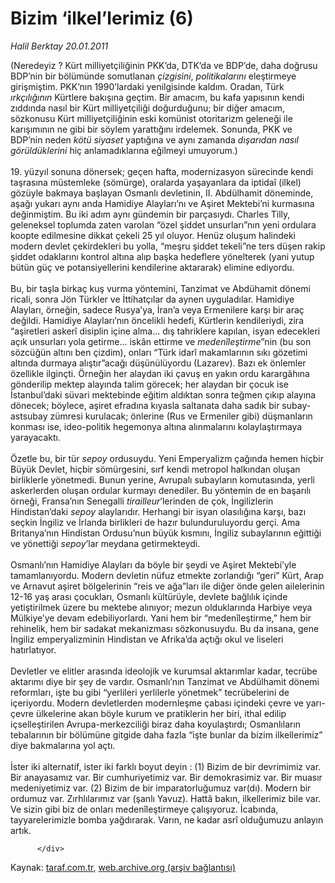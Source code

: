 # Bizim ‘ilkel’lerimiz (6)

*Halil Berktay 20.01.2011*

<div class="yazi">(Neredeyiz ? Kürt milliyetçiliğinin PKK’da, DTK’da ve BDP’de, daha doğrusu BDP’nin bir bölümünde somutlanan <i>çizgisini</i>, <i>politikalarını</i> eleştirmeye girişmiştim. PKK’nın 1990’lardaki yenilgisinde kaldım. Oradan, Türk <i>ırkçılığının</i> Kürtlere bakışına geçtim. Bir amacım, bu kafa yapısının kendi zıddında nasıl bir Kürt milliyetçiliği doğurduğunu; bir diğer amacım, sözkonusu Kürt milliyetçiliğinin eski komünist otoritarizm geleneği ile karışımının ne gibi bir söylem yarattığını irdelemek. Sonunda, PKK ve BDP’nin neden <i>kötü siyaset</i> yaptığına ve aynı zamanda <i>dışarıdan nasıl görüldüklerini</i> hiç anlamadıklarına eğilmeyi umuyorum.) <br/><br/>19. yüzyıl sonuna dönersek; geçen hafta, modernizasyon sürecinde kendi taşrasına müstemleke (sömürge), oralarda yaşayanlara da iptidaî (ilkel) gözüyle bakmaya başlayan Osmanlı devletinin, II. Abdülhamit döneminde, aşağı yukarı aynı anda Hamidiye Alayları’nı ve Aşiret Mektebi’ni kurmasına değinmiştim. Bu iki adım aynı gündemin bir parçasıydı. Charles Tilly, geleneksel toplumda zaten varolan “özel şiddet unsurları”nın yeni ordulara koopte edilmesine dikkat çekeli 25 yıl oluyor. Henüz oluşum halindeki modern devlet çekirdekleri bu yolla, “meşru şiddet tekeli”ne ters düşen rakip şiddet odaklarını kontrol altına alıp başka hedeflere yönelterek (yani yutup bütün güç ve potansiyellerini kendilerine aktararak) elimine ediyordu. <br/><br/>Bu, bir taşla birkaç kuş vurma yöntemini, Tanzimat ve Abdühamit dönemi ricali, sonra Jön Türkler ve İttihatçılar da aynen uyguladılar. Hamidiye Alayları, örneğin, sadece Rusya’ya, İran’a veya Ermenilere karşı bir araç değildi. Hamidiye Alayları’nın öncelikli hedefi, Kürtlerin kendileriydi, zira “aşiretleri askerî disiplin içine alma... dış tahriklere kapılan, isyan edecekleri açık unsurları yola getirme... iskân ettirme ve <i>medenîleştirme</i>”nin (bu son sözcüğün altını ben çizdim), onları “Türk idarî makamlarının sıkı gözetimi altında durmaya alıştır”acağı düşünülüyordu (Lazarev). Bazı ek önlemler özellikle ilginçti. Örneğin her alaydan iki çavuş en yakın ordu karargâhına gönderilip mektep alayında talim görecek; her alaydan bir çocuk ise İstanbul’daki süvari mektebinde eğitim aldıktan sonra teğmen çıkıp alayına dönecek; böylece, aşiret efradına kıyasla saltanata daha sadık bir subay-astsubay zümresi kurulacak; önlerine (Rus ve Ermeniler gibi) düşmanların konması ise, ideo-politik hegemonya altına alınmalarını kolaylaştırmaya yarayacaktı. <br/><br/>Özetle bu, bir tür <i>sepoy</i> ordusuydu. Yeni Emperyalizm çağında hemen hiçbir Büyük Devlet, hiçbir sömürgesini, sırf kendi metropol halkından oluşan birliklerle yönetmedi. Bunun yerine, Avrupalı subayların komutasında, yerli askerlerden oluşan ordular kurmayı denediler. Bu yöntemin de en başarılı örneği, Fransa’nın Senegalli <i>tirailleur</i>’lerinden de çok, İngilizlerin Hindistan’daki <i>sepoy</i> alaylarıdır. Herhangi bir isyan olasılığına karşı, bazı seçkin İngiliz ve İrlanda birlikleri de hazır bulunduruluyordu gerçi. Ama Britanya’nın Hindistan Ordusu’nun büyük kısmını, İngiliz subaylarının eğittiği ve yönettiği <i>sepoy</i>’lar meydana getirmekteydi. <br/><br/>Osmanlı’nın Hamidiye Alayları da böyle bir şeydi ve Aşiret Mektebi’yle tamamlanıyordu. Modern devletin nüfuz etmekte zorlandığı “geri” Kürt, Arap ve Arnavut aşiret bölgelerinin “reis ve ağa”ları ile diğer önde gelen ailelerinin 12-16 yaş arası çocukları, Osmanlı kültürüyle, devlete bağlılık içinde yetiştirilmek üzere bu mektebe alınıyor; mezun olduklarında Harbiye veya Mülkiye’ye devam edebiliyorlardı. Yani hem bir “medenîleştirme,” hem bir rehinelik, hem bir sadakat mekanizması sözkonusuydu. Bu da insana, gene İngiliz emperyalizminin Hindistan ve Afrika’da açtığı okul ve liseleri hatırlatıyor. <br/><br/>Devletler ve elitler arasında ideolojik ve kurumsal aktarımlar kadar, tecrübe aktarımı diye bir şey de vardır. Osmanlı’nın Tanzimat ve Abdülhamit dönemi reformları, işte bu gibi “yerlileri yerlilerle yönetmek” tecrübelerini de içeriyordu. Modern devletlerden modernleşme çabası içindeki çevre ve yarı-çevre ülkelerine akan böyle kurum ve pratiklerin her biri, ithal edilip içselleştirilen Avrupa-merkezciliği biraz daha koyulaştırdı; Osmanlıların tebalarının bir bölümüne gitgide daha fazla “işte bunlar da bizim ilkellerimiz” diye bakmalarına yol açtı. <br/><br/>İster iki alternatif, ister iki farklı boyut deyin : (1) Bizim de bir devrimimiz var. Bir anayasamız var. Bir cumhuriyetimiz var. Bir demokrasimiz var. Bir muasır medeniyetimiz var. (2) Bizim de bir imparatorluğumuz var(dı). Modern bir ordumuz var. Zırhlılarımız var (şanlı Yavuz). Hattâ bakın, ilkellerimiz bile var. Ve sizin gibi biz de onları medenîleştirmeye çalışıyoruz. İcabında, tayyarelerimizle bomba yağdırarak. Varın, ne kadar asrî olduğumuzu anlayın artık.
                                    
          
          
          
          </div>

Kaynak: [taraf.com.tr](http://www.taraf.com.tr/halil-berktay/makale-bizim-ilkel-lerimiz-6.htm), [web.archive.org (arşiv bağlantısı)](http://web.archive.org/web/20131022020413/http://www.taraf.com.tr/halil-berktay/makale-bizim-ilkel-lerimiz-6.htm)
